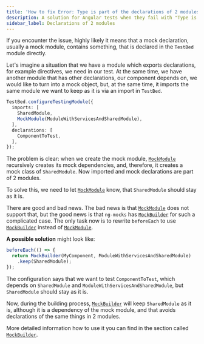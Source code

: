 ```yaml
---
title: 'How to fix Error: Type is part of the declarations of 2 modules'
description: A solution for Angular tests when they fail with "Type is part of the declarations of 2 modules"
sidebar_label: Declarations of 2 modules
---
```


If you encounter the issue, highly likely it means that a mock declaration,
usually a mock module, contains something, that is declared in the `TestBed` module directly.

Let's imagine a situation that we have a module which exports declarations, for example directives, we need in our test.
At the same time, we have another module that has other declarations, our component depends on,
we would like to turn into a mock object, but, at the same time, it imports the same module we want to keep as it is
via an import in `TestBed`.

```ts
TestBed.configureTestingModule({
  imports: [
    SharedModule,
    MockModule(ModuleWithServicesAndSharedModule),
  ],
  declarations: [
    ComponentToTest,
  ],
});
```

The problem is clear: when we create the mock module, [`MockModule`](/api/MockModule.md) recursively creates its mock dependencies, and, therefore, it creates a mock class of `SharedModule`.
Now imported and mock declarations are part of 2 modules.

To solve this, we need to let [`MockModule`](/api/MockModule.md) know, that `SharedModule` should stay as it is.

There are good and bad news.
The bad news is that [`MockModule`](/api/MockModule.md) does not support that,
but the good news is that `ng-mocks` has [`MockBuilder`](/api/MockBuilder.md) for such a complicated case.
The only task now is to rewrite `beforeEach` to use [`MockBuilder`](/api/MockBuilder.md) instead of [`MockModule`](/api/MockModule.md).

**A possible solution** might look like:

```ts
beforeEach(() => {
  return MockBuilder(MyComponent, ModuleWithServicesAndSharedModule)
    .keep(SharedModule);
});
```

The configuration says that we want to test `ComponentToTest`, which depends on `SharedModule` and `ModuleWithServicesAndSharedModule`, but `SharedModule` should stay as it is.

Now, during the building process, [`MockBuilder`](/api/MockBuilder.md) will keep `SharedModule` as it is, although it is a dependency of the mock module, and that avoids declarations of the same things in 2 modules.

More detailed information how to use it you can find in the section called [`MockBuilder`](/api/MockBuilder.md).
